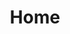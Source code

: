 ---
# page meta & seo
title: Home
description: 
image: "/uploads/OG_featuredimage(2).jpg"
permalink: "/"

divider-1: Introduction
introduction-title:
introduction-body-text:

divider-2: DC is Design Section 
dc-design-header-text: DC is Design
dc-design-paragraph-1-text: |
  Design is a driving force in our nation’s capital and
  surrounding metro area. Whether it’s supporting leading nonprofits, engineering
  the next startup, or solving problems at scale through government, design is at
  the core of the DMV.
dc-design-paragraph-2-text: |
  We are makers and disruptors, artisans and tech geeks,
  and this October we’re coming together to celebrate. Join us for DC Design Week.
dc-design-paragraph-3-text: |
  This year will be bigger and better than ever with new partners, new venues, new event formats, and new ways to connect with our unique design community. You won't want to miss this.
dc-design-paragraph-mobile-text: |
  Design is a driving force in our nation’s capital and
  surrounding metro area. Whether it’s supporting leading nonprofits, engineering
  the next startup, or solving problems at scale through government, design is at
  the core of the DMV. We are makers and disruptors, artisans and tech geeks,
  and this October we’re coming together to celebrate. Join us for DC Design Week. This year will be bigger and better than ever with new partners, new venues, new event formats, and new ways to connect with our unique design community. You won't want to miss this.

divider-3: Events Section
home-events-header-text: Featured Events
home-events-sub-header-text: 
home-events-button-text: View Full Schedule
home-events-link: /events/

divider-4: Sponsors Section
home-partners-header-text: Partners & Sponsors
home-partners-sub-header-text: DC Design Week is produced by AIGA DC, a volunteer-run,
  501(3)c nonprofit organization, in concert with a consortium of local associations,
  Meetup groups and small businesses. We rely on the generosity and goodness of others
  to make this week of celebration a reality. Major thanks to the following partners
  and sponsors for your support and commitment to the DC design community. We couldn't
  do it without you!
home-sponsors-link-text: See Full List
home-sponsors-link: /sponsors/

#page settings
layout: pages/landing
---